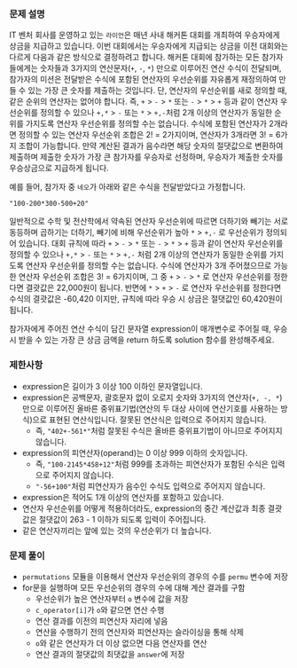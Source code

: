 ### 문제 설명
IT 벤처 회사를 운영하고 있는 ```라이언```은 매년 사내 해커톤 대회를 개최하여 우승자에게 상금을 지급하고 있습니다.
이번 대회에서는 우승자에게 지급되는 상금을 이전 대회와는 다르게 다음과 같은 방식으로 결정하려고 합니다.
해커톤 대회에 참가하는 모든 참가자들에게는 숫자들과 3가지의 연산문자(```+```, ```-```, ```*```) 만으로 이루어진 연산 수식이 전달되며, 참가자의 미션은 전달받은 수식에 포함된 연산자의 우선순위를 자유롭게 재정의하여 만들 수 있는 가장 큰 숫자를 제출하는 것입니다.
단, 연산자의 우선순위를 새로 정의할 때, 같은 순위의 연산자는 없어야 합니다. 즉, ```+``` > ```-``` > ```*``` 또는 ```-``` > ```*``` > ```+``` 등과 같이 연산자 우선순위를 정의할 수 있으나 ```+,*``` > ```-``` 또는 ```*``` > ```+,-```처럼 2개 이상의 연산자가 동일한 순위를 가지도록 연산자 우선순위를 정의할 수는 없습니다. 수식에 포함된 연산자가 2개라면 정의할 수 있는 연산자 우선순위 조합은 2! = 2가지이며, 연산자가 3개라면 3! = 6가지 조합이 가능합니다.
만약 계산된 결과가 음수라면 해당 숫자의 절댓값으로 변환하여 제출하며 제출한 숫자가 가장 큰 참가자를 우승자로 선정하며, 우승자가 제출한 숫자를 우승상금으로 지급하게 됩니다.

예를 들어, 참가자 중 ```네오```가 아래와 같은 수식을 전달받았다고 가정합니다.

```"100-200*300-500+20"```

일반적으로 수학 및 전산학에서 약속된 연산자 우선순위에 따르면 더하기와 빼기는 서로 동등하며 곱하기는 더하기, 빼기에 비해 우선순위가 높아 ```*``` > ```+,-``` 로 우선순위가 정의되어 있습니다.
대회 규칙에 따라 ```+``` > ```-``` > ```*``` 또는 ```-``` > ```*``` > ```+``` 등과 같이 연산자 우선순위를 정의할 수 있으나 ```+,*``` > ```-``` 또는 ```*``` > ```+,-``` 처럼 2개 이상의 연산자가 동일한 순위를 가지도록 연산자 우선순위를 정의할 수는 없습니다.
수식에 연산자가 3개 주어졌으므로 가능한 연산자 우선순위 조합은 3! = 6가지이며, 그 중 ```+``` > ```-``` > ```*``` 로 연산자 우선순위를 정한다면 결괏값은 22,000원이 됩니다.
반면에 ```*``` > ```+``` > ```-``` 로 연산자 우선순위를 정한다면 수식의 결괏값은 -60,420 이지만, 규칙에 따라 우승 시 상금은 절댓값인 60,420원이 됩니다.

참가자에게 주어진 연산 수식이 담긴 문자열 expression이 매개변수로 주어질 때, 우승 시 받을 수 있는 가장 큰 상금 금액을 return 하도록 solution 함수를 완성해주세요.

### 제한사항
- expression은 길이가 3 이상 100 이하인 문자열입니다.
- expression은 공백문자, 괄호문자 없이 오로지 숫자와 3가지의 연산자(```+, -, *```) 만으로 이루어진 올바른 중위표기법(연산의 두 대상 사이에 연산기호를 사용하는 방식)으로 표현된 연산식입니다. 잘못된 연산식은 입력으로 주어지지 않습니다.
    - 즉, ```"402+-561*"```처럼 잘못된 수식은 올바른 중위표기법이 아니므로 주어지지 않습니다.
- expression의 피연산자(operand)는 0 이상 999 이하의 숫자입니다.
    - 즉, ```"100-2145*458+12"```처럼 999를 초과하는 피연산자가 포함된 수식은 입력으로 주어지지 않습니다.
    - ```"-56+100"```처럼 피연산자가 음수인 수식도 입력으로 주어지지 않습니다.
- expression은 적어도 1개 이상의 연산자를 포함하고 있습니다.
- 연산자 우선순위를 어떻게 적용하더라도, expression의 중간 계산값과 최종 결괏값은 절댓값이 263 - 1 이하가 되도록 입력이 주어집니다.
- 같은 연산자끼리는 앞에 있는 것의 우선순위가 더 높습니다.

### 문제 풀이
- ```permutations``` 모듈을 이용해서 연산자 우선순위의 경우의 수를 ```permu``` 변수에 저장
- for문을 실행하며 모든 우선순위의 경우의 수에 대해 계산 결과를 구함
    - 우선순위가 높은 연산자부터 ```o``` 변수에 값을 저장
    - ```c_operator[i]```가 ```o```와 같으면 연산 수행
    - 연산 결과를 이전의 피연산자 자리에 넣음
    - 연산을 수행하기 전의 연산자와 피연산자는 슬라이싱을 통해 삭제
    - ```o```와 같은 연산자가 더 이상 없으면 다음 연산자를 연산
    - 연산 결과의 절댓값의 최댓값을 ```answer```에 저장
